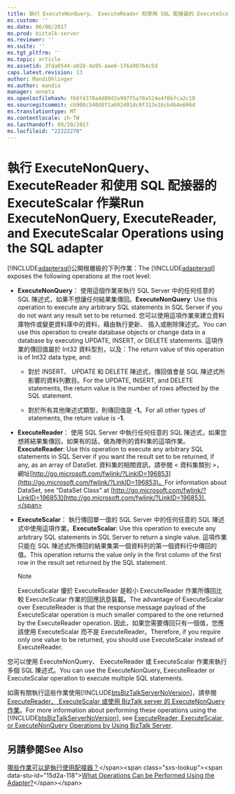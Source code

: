 ```yaml
---
title: 執行 ExecuteNonQuery、 ExecuteReader 和使用 SQL 配接器的 ExecuteScalar 作業 |Microsoft 文件
ms.custom: ''
ms.date: 06/08/2017
ms.prod: biztalk-server
ms.reviewer: ''
ms.suite: ''
ms.tgt_pltfrm: ''
ms.topic: article
ms.assetid: 3fda0544-a028-4a95-aae6-1f6a90764c5d
caps.latest.revision: 13
author: MandiOhlinger
ms.author: mandia
manager: anneta
ms.openlocfilehash: f68f4378a4d89d2a997f5a78a524e4f6bfca2c18
ms.sourcegitcommit: cb908c540d8f1a692d01dc8f313e16cb4b4e696d
ms.translationtype: MT
ms.contentlocale: zh-TW
ms.lasthandoff: 09/20/2017
ms.locfileid: "22222270"
---
```

# <a name="run-executenonquery-executereader-and-executescalar-operations-using-the-sql-adapter"></a><span data-ttu-id="15d2a-102">執行 ExecuteNonQuery、 ExecuteReader 和使用 SQL 配接器的 ExecuteScalar 作業</span><span class="sxs-lookup"><span data-stu-id="15d2a-102">Run ExecuteNonQuery, ExecuteReader, and ExecuteScalar Operations using the SQL adapter</span></span>
<span data-ttu-id="15d2a-103">[!INCLUDE[adaptersql](../../includes/adaptersql-md.md)]公開根層級的下列作業：</span><span class="sxs-lookup"><span data-stu-id="15d2a-103">The [!INCLUDE[adaptersql](../../includes/adaptersql-md.md)] exposes the following operations at the root level:</span></span>  
  
-   <span data-ttu-id="15d2a-104">**ExecuteNonQuery**： 使用這個作業來執行 SQL Server 中的任何任意的 SQL 陳述式，如果不想讓任何結果集傳回。</span><span class="sxs-lookup"><span data-stu-id="15d2a-104">**ExecuteNonQuery**: Use this operation to execute any arbitrary SQL statements in SQL Server if you do not want any result set to be returned.</span></span> <span data-ttu-id="15d2a-105">您可以使用這項作業來建立資料庫物件或變更資料庫中的資料，藉由執行更新、 插入或刪除陳述式。</span><span class="sxs-lookup"><span data-stu-id="15d2a-105">You can use this operation to create database objects or change data in a database by executing UPDATE, INSERT, or DELETE statements.</span></span> <span data-ttu-id="15d2a-106">這項作業的傳回值屬於 Int32 資料型別，以及：</span><span class="sxs-lookup"><span data-stu-id="15d2a-106">The return value of this operation is of Int32 data type, and:</span></span>  
  
    -   <span data-ttu-id="15d2a-107">對於 INSERT、 UPDATE 和 DELETE 陳述式，傳回值會是 SQL 陳述式所影響的資料列數目。</span><span class="sxs-lookup"><span data-stu-id="15d2a-107">For the UPDATE, INSERT, and DELETE statements, the return value is the number of rows affected by the SQL statement.</span></span>  
  
    -   <span data-ttu-id="15d2a-108">對於所有其他陳述式類型，則傳回值是 **-1**。</span><span class="sxs-lookup"><span data-stu-id="15d2a-108">For all other types of statements, the return value is **-1**.</span></span>  
  
-   <span data-ttu-id="15d2a-109">**ExecuteReader**： 使用 SQL Server 中執行任何任意的 SQL 陳述式，如果您想將結果集傳回，如果有的話，做為陣列的資料集的這項作業。</span><span class="sxs-lookup"><span data-stu-id="15d2a-109">**ExecuteReader**: Use this operation to execute any arbitrary SQL statements in SQL Server if you want the result set to be returned, if any, as an array of DataSet.</span></span> <span data-ttu-id="15d2a-110">資料集的相關資訊，請參閱 < 資料集類別 >，網址[http://go.microsoft.com/fwlink/?LinkID=196853](http://go.microsoft.com/fwlink/?LinkID=196853)。</span><span class="sxs-lookup"><span data-stu-id="15d2a-110">For information about DataSet, see “DataSet Class” at [http://go.microsoft.com/fwlink/?LinkID=196853](http://go.microsoft.com/fwlink/?LinkID=196853).</span></span>  
  
-   <span data-ttu-id="15d2a-111">**ExecuteScalar**： 執行傳回單一值的 SQL Server 中的任何任意的 SQL 陳述式中使用這項作業。</span><span class="sxs-lookup"><span data-stu-id="15d2a-111">**ExecuteScalar**: Use this operation to execute any arbitrary SQL statements in SQL Server to return a single value.</span></span> <span data-ttu-id="15d2a-112">這項作業只能在 SQL 陳述式所傳回的結果集第一個資料列的第一個資料行中傳回的值。</span><span class="sxs-lookup"><span data-stu-id="15d2a-112">This operation returns the value only in the first column of the first row in the result set returned by the SQL statement.</span></span>  
  
    > [!NOTE]
    >  <span data-ttu-id="15d2a-113">ExecuteScalar 優於 ExecuteReader 是較小 ExecuteReader 作業所傳回比較 ExecuteScalar 作業的回應訊息裝載。</span><span class="sxs-lookup"><span data-stu-id="15d2a-113">The advantage of ExecuteScalar over ExecuteReader is that the response message payload of the ExecuteScalar operation is much smaller compared to the one returned by the ExecuteReader operation.</span></span> <span data-ttu-id="15d2a-114">因此，如果您需要傳回只有一個值，您應該使用 ExecuteScalar 而不是 ExecuteReader。</span><span class="sxs-lookup"><span data-stu-id="15d2a-114">Therefore, if you require only one value to be returned, you should use ExecuteScalar instead of ExecuteReader.</span></span>  
  
 <span data-ttu-id="15d2a-115">您可以使用 ExecuteNonQuery、 ExecuteReader 或 ExecuteScalar 作業來執行多個 SQL 陳述式。</span><span class="sxs-lookup"><span data-stu-id="15d2a-115">You can use the ExecuteNonQuery, ExecuteReader or ExecuteScalar operation to execute multiple SQL statements.</span></span>  
  
 <span data-ttu-id="15d2a-116">如需有關執行這些作業使用[!INCLUDE[btsBizTalkServerNoVersion](../../includes/btsbiztalkservernoversion-md.md)]，請參閱[ExecuteReader、 ExecuteScalar 或使用 BizTalk server 的 ExecuteNonQuery 作業](../../adapters-and-accelerators/adapter-sql/executereader-executescalar-or-executenonquery-in-sql-server-using-biztalk.md)。</span><span class="sxs-lookup"><span data-stu-id="15d2a-116">For more information about performing these operations using the [!INCLUDE[btsBizTalkServerNoVersion](../../includes/btsbiztalkservernoversion-md.md)], see [ExecuteReader, ExecuteScalar, or ExecuteNonQuery Operations by Using BizTalk Server](../../adapters-and-accelerators/adapter-sql/executereader-executescalar-or-executenonquery-in-sql-server-using-biztalk.md).</span></span>  
  
## <a name="see-also"></a><span data-ttu-id="15d2a-117">另請參閱</span><span class="sxs-lookup"><span data-stu-id="15d2a-117">See Also</span></span>  
 <span data-ttu-id="15d2a-118">[哪些作業可以是執行使用配接器？](https://msdn.microsoft.com/library/cc185435(v=bts.10).aspx)</span><span class="sxs-lookup"><span data-stu-id="15d2a-118">[What Operations Can be Performed Using the Adapter?](https://msdn.microsoft.com/library/cc185435(v=bts.10).aspx)</span></span>